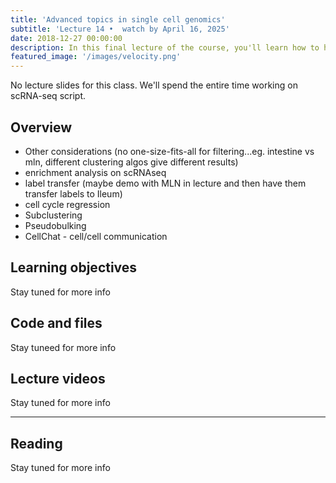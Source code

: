 ```yaml
---
title: 'Advanced topics in single cell genomics'
subtitle: 'Lecture 14 •  watch by April 16, 2025'
date: 2018-12-27 00:00:00
description: In this final lecture of the course, you'll learn how to handle multi-omic single cell data.
featured_image: '/images/velocity.png'
---
```


No lecture slides for this class.  We'll spend the entire time working on scRNA-seq script.

## Overview

- Other considerations (no one-size-fits-all for filtering...eg. intestine vs mln, different clustering algos give different results)
- enrichment analysis on scRNAseq
- label transfer (maybe demo with MLN in lecture and then have them transfer labels to Ileum)
- cell cycle regression
- Subclustering
- Pseudobulking
- CellChat - cell/cell communication

## Learning objectives

Stay tuned for more info

## Code and files

Stay tuneed for more info

## Lecture videos

Stay tuned for more info

---

## Reading

Stay tuned for more info

